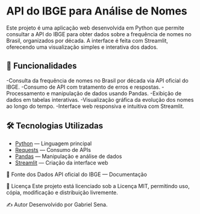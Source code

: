 # API do IBGE para Análise de Nomes

Este projeto é uma aplicação web desenvolvida em Python que permite consultar a API do IBGE para obter dados sobre a frequência de nomes no Brasil, organizados por década. A interface é feita com Streamlit, oferecendo uma visualização simples e interativa  dos dados.

## 🚀 Funcionalidades

-Consulta da frequência de nomes no Brasil por década via API oficial do IBGE.
-Consumo de API com tratamento de erros e respostas.
-Processamento e manipulação de dados usando Pandas.
-Exibição de dados em tabelas interativas.
-Visualização gráfica da evolução dos nomes ao longo do tempo.
-Interface web responsiva e intuitiva com Streamlit.

## 🛠️ Tecnologias Utilizadas

- [Python](https://www.python.org/) — Linguagem principal
- [Requests](https://docs.python-requests.org/) — Consumo de APIs
- [Pandas](https://pandas.pydata.org/) — Manipulação e análise de dados
- [Streamlit](https://streamlit.io/) — Criação da interface web

🔗 Fonte dos Dados
API oficial do IBGE — Documentação

📄 Licença
Este projeto está licenciado sob a Licença MIT, permitindo uso, cópia, modificação e distribuição livremente.

✍️ Autor
Desenvolvido por Gabriel Sena.
